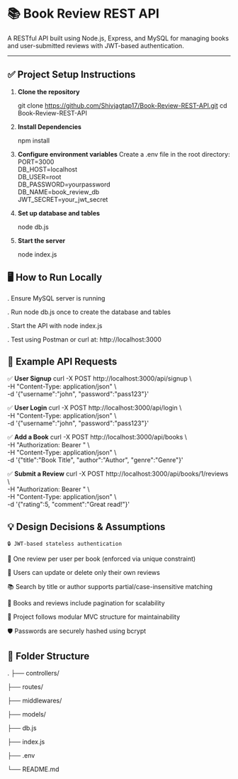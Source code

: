 # 📚 Book Review REST API

A RESTful API built using Node.js, Express, and MySQL for managing books and user-submitted reviews with JWT-based authentication.

---

## ✅ Project Setup Instructions

1. **Clone the repository**
   
   git clone https://github.com/Shivjagtap17/Book-Review-REST-API.git
   cd Book-Review-REST-API

2. **Install Dependencies**

   npm install  

3. **Configure environment variables**
   Create a .env file in the root directory:
   PORT=3000  
   DB_HOST=localhost  
   DB_USER=root  
   DB_PASSWORD=yourpassword  
   DB_NAME=book_review_db  
   JWT_SECRET=your_jwt_secret  

4. **Set up database and tables**

    node db.js  

5. **Start the server**

   node index.js  

 ## 🖥️ How to Run Locally
   
  . Ensure MySQL server is running
  
  . Run node db.js once to create the database and tables
  
  . Start the API with node index.js
  
  . Test using Postman or curl at: http://localhost:3000


## 🔌 Example API Requests

✅ **User Signup**
   curl -X POST http://localhost:3000/api/signup \  
   -H "Content-Type: application/json" \  
   -d '{"username":"john", "password":"pass123"}'  

✅ **User Login**
   curl -X POST http://localhost:3000/api/login \  
   -H "Content-Type: application/json" \  
   -d '{"username":"john", "password":"pass123"}'  

✅ **Add a Book**
   curl -X POST http://localhost:3000/api/books \  
   -H "Authorization: Bearer <TOKEN>" \  
   -H "Content-Type: application/json" \  
   -d '{"title":"Book Title", "author":"Author", "genre":"Genre"}'  

✅ **Submit a Review**
   curl -X POST http://localhost:3000/api/books/1/reviews \  
   -H "Authorization: Bearer <TOKEN>" \  
   -H "Content-Type: application/json" \  
   -d '{"rating":5, "comment":"Great read!"}'  


## 💡 Design Decisions & Assumptions

    🔒 JWT-based stateless authentication
   
   🧑 One review per user per book (enforced via unique constraint)
   
   🔄 Users can update or delete only their own reviews
   
   📚 Search by title or author supports partial/case-insensitive matching
   
   📖 Books and reviews include pagination for scalability
   
   📁 Project follows modular MVC structure for maintainability
   
   🛡️ Passwords are securely hashed using bcrypt


## 📂 Folder Structure

   .
├── controllers/

├── routes/

├── middlewares/

├── models/

├── db.js

├── index.js

├── .env

└── README.md







   
